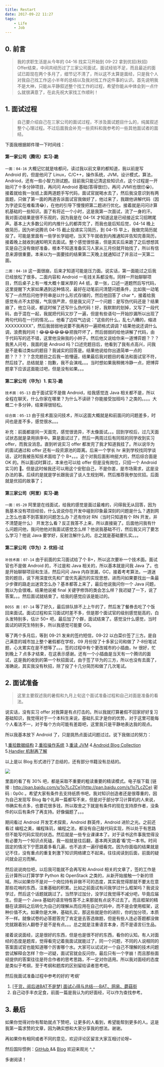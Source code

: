```yaml
---
title: Restart
date: 2017-09-22 11:27
tags:
	- Life
	- Job
---
```


## 0. 前言
> 我的求职生活是从今年的 04-16 找实习开始到 09-22 拿到优招(秋招) Offer结束，中间共经历过了三家公司面试，面试经验不足，而且最近的面试已距现在两个多月了，细节记不清了，所以这不太算是面经，只是我个人对我自己找工作这小半年的总结以及我对找工作这件事的认识。首先说明我不是大神，只能从平静叙述整个找工作的过程，希望你能从中体会到一点什么就很满意了，在此先祝大家找工作顺利！

<!-- more -->

## 1. 面试过程
> 自己要介绍自己在三家公司的面试过程，不涉及面试题目什么的，纯属叙述整个心理过程。不过后面我会补充一些资料和我参考的一些其他面试者的面经。

下面我根据邮件理一下时间线：

#### 第一家公司（腾讯）实习-跪 
`一面：04-16`
大概记忆就是啥都问，读过我以前文章的都知道，我以前是写 Android 的，但是他问了 Linux，C/C++，操作系统，JVM，设计模式，算法，Andriod，还有一些小智力测试题。目前我只能记清这些知识点，这个过程是一开始问了十多分钟项目，再问问 Android 基础(答得很烂)，再问 JVM(也很烂😭)，接着就给我一张纸上面两道题手写代码，面试官就喝水去了，然后我没意识到有两面题，只做了第一面的两道告诉面试官我做好了，他过来了，我跟他讲解代码（因为字迹实在难看清😂），在他的引导下慢慢把第二题进行优化。接着就是问问计算机基础的一些知识。面了有将近一个小时，这是我第一次面试，流了一身的汗。
我对面试结果是很不乐观的，因为我是在 04-1X 才知道这是已经接近实习招聘尾声。基本上大多数公司的内推什么的都弄完了，而我也是后知后觉，04-14 晚上做简历，因为听说腾讯 04-15 截止投递实习简历，到 04-15 早上，我做完简历就投了。可能是里面有一些学长学姐吧，当天下午就收到内推通知并告知完善简历，接着晚上就收到通知明天去面试。整个感觉很惊喜，但是其实后来跪了之后想想其实是自己没有做好准备，根本不知道准备实习人家从三月份就开始找了，所以有信息来源很重要。本来以为一面要挂的结果第二天晚上就通知过了并且过一天第二面。

`二面：04-18`
这一面很崩，后来才知道可能是压力面。说实话，第一面能过之后我已经放松了很多。二面内容和 Android 一毛钱关系都没有。同样一开始聊聊项目，然后桌子上有一堆大概十厘米厚的 A4 纸，拿一张，口述一道题然后写代码，这里提醒下大家如果遇到这种情况，最好在动笔前问清楚问题条件，比如我一动笔写了一点然后问他字符串是以什么形式存储的，然后他回答了 char *，接着给我感觉有点不太舒服，气氛很严肃，但是我又问了一个问题：是写伪代码还是？结果崩了，他立马说，都这时候了还写什么伪代码！好，我默默的划掉，又写了一段代码，由于混在一起，我就把代码又抄了一遍，但是有些语句一开始抄漏所以出现了两句代码在一行的情况。。。他看了边叹气边说：“这些的什么，乱七八糟的，缩进XXXXXXXXX”，然后我弱弱地说要不我再抄一遍把格式调调？结果他说还调什么调，浪费我时间！😂😂😂😂😂😂把我吓坏了，然后弱弱的给他讲解了代码，由于代码写的还不错，这里他没揪我的小辫子。然后他又说给你来一道博弈题？？？我黑人问号，我面的是 Android 吗？口述完题目后，他看到了我有点高兴，问我是不是看过类似的题目？我诚实的回答是。结果他说给你出道简单一点的题？？？？？念完题目之后我一脸懵逼，结果最后我对题目的看法和面试官不符，然后挂了。总结就是：抱歉，我不会演戏。。。当时想如果我稍微冷静一点，把博弈题拿下应该这面能过吧，但是没有如果。。。

#### 第二家公司（华为）1. 实习-跪
`技术面：05-13`
由于面试官不是做 Android，给我感觉连 Java 相关都不是，所以全程在聊天，什么你家在哪里？为什么不读研？你能接受加班吗？之类的。。。。大概二十多分钟，结束得很轻松。

`综合面：05-13`
由于技术面没问技术，所以这面大概就是和前面问的问题差多，时间也是差不多，感觉很水。。。

补充：前面都是同一天面完，感觉很诡异，不太像面试。。。回到学校后，过几天面试状态就是录用排序中。算是面试过了，然后一两周过后有同班的同学收到实习 offer，而我没消息。直到听说实习 offer 都发完了我才知道我挂了。所以说华为的面试通过和 offer 还有一段资源池的距离。后来一个学长 hr 来到学校找同学谈话，这时我被告知技术面给了个 B+。。。这个对我后面影响挺大的，然后综合面是 OK 的。所以面试时算过，本来也可以给 offer 但是没有岗位，只招一个 Android 实习的 🙂。但是这时候我还可以用这个安慰自己，不是你差，是市场需求，这是没办法的事。后续的是就是学长跟我谈了谈人生规划啊，然后推荐我参加优招。后面就是优招的故事了；

#### 第三家公司（阿里）实习-跪
`一面：05-20`
阿里是在线面试，给我的感觉是面过最难的，问得我无从回答，因为我基本没有项目经验，什么说说你在开发中碰到印象最深刻的问题是什么？遇到网上怎么也查不到答案的问题怎么办？还有你对 RN（当时只知道有个 RN 开发，并不清楚是什么） 开发怎么看？反正我答不上来，所以直接毙了。后面他问我有什么问题问他，我问他他对我面试感觉怎么样？他说我基础不行，然后我又问了要怎么学习？他说 Java 要学好，反射注解什么的。总之就是基础要扎实。。。

#### 第二家公司（华为）2. 优招-过
`补技术面：07-14`
由于前面的实习面试给了个 B+，所以这次要补一个技术面。面试官也不是做 Android 的，不过是和 Java 相关的，所以基本就是问我 Java 了。也是开始聊聊项目和生活，然后问问 Java 内存泄漏，GC，接着考考算法，一道迷宫的题目，说下用深度优先和广度优先遍历的实现思想，进而问如果要找出一条最少步骤的路走出迷宫怎么办？基本都答上来了，最后他说我问你一个 Java 问题，我以为会很难。结果他说被 final 关键字修饰的类会怎么样？我迟疑了一下，说了答案。。。然后面试就结束了。给我的感觉应该是能过的。


`BOSS 面：07-14`
等了好久，最后排队排不上上午的了，然后发了餐券去吃了个饭回来面试。面试过程和实习面试时差不多，但是那个面试官的级别感觉挺高的，白头发特别多，估计 50+ 吧，最后加了个群，面试结束了。感觉没什么感觉，当时面试的研究生特别多，所以我感觉可能要 GG。

等了两个多月后，等到 09-21 发来的签约短信，09-22 以白菜价签了三方。是自己满意的城市加上整个暑假都在学校，09 月份投了十多家公司和做了 7-8份笔试题，心太累实在是不想等了。。。签的过程中有个更改城市的小插曲，hr 很好，忙到晚上 7 点多才结束，在这表示感谢。还有一个小插曲是当天有一个腾讯的面试，这是我的收到的第一个秋招面试，由于签了华为的三方，所以也没有去面了，准确说，其实我没有秋招，除了投了十几分简历和做了几次笔试。

## 2. 面试准备
> 这里主要叙述我的暑假和九月上旬这个面试准备过程和自己对面是准备的看法。

说实话，没有实习 offer 对我算是有点打击的。所以我就打算暑假不回家好好复习基础知识，我觉得对于一个本科生来说，基础扎实才是你的优势，对于这里可能每个人看法不一，对于每个方向可能有差距吧，这里我只是平静地表达我的观点。

所以我基本放下 Android 了，只是挑热点面试问题过过。说下我做过的努力：

1.[重拾数据结构](https://juejin.im/post/598454dcf265da3e26095dca)
2.[重拾操作系统](https://juejin.im/post/59a7b8c9f265da24777a07da)
3.[重读 JVM](https://juejin.im/post/59ad4cd56fb9a02477075780)
4.[Android Blog Collection](http://fitzeng.org/2017/07/08/AndroidBlogCollection/)
5.[Handler 机制再了解](http://fitzeng.org/2017/09/11/handler/)

以上是以 Blog 形式进行了总结的，还有部分书籍没有总结的。

![](books.png)

里面的看了有 30% 吧，都是采取不重要的粗读重要的精读模式。电子版下载 [链接 : http://pan.baidu.com/s/1o7LcZCe](http://pan.baidu.com/s/1o7LcZCe) 密码 : 0p0c 。希望大家有条件去支持纸质书吧，我对知识创造者还是很尊重的，因为自己发现写 Blog 每个礼拜一篇都写不来，但是对于部分学习计算机的人来说，书确实有点多，也要花很多钱，所以取舍之下就是有条件的现在支持原作者，没条件的以后有条件了再支持。好像偏题了。。。

期间看过 Android 开发艺术探索，Android 群英传，Android 进阶之光。之前还看过 编程之美，编程珠玑，编程之法，都没有自己敲代码实现，所以处于有思路但不能写代码实现的状态。然后就是一些专业课课本了。对于读书这件事我觉得没有必要为一个知识点死磕，我一般就是往后翻，基本两天跳着‘看’完一本书。时间固定的情况下宁愿跳着多看几遍，也不追求一遍仔细看完。因为你面临的结果就是记不住，没有重点的重复刺激下知识网络建立不起来。往往阅读到后面，前面的疑问就会迎刃而解。

然后说说岗位吧，以后我可能就不会再写和 Android 相关的文章了，签的工作是云计算所以打算学学 Python 和 OpenStack 之类的，从新开始接触一个新的领域。所以如果你不是对一个岗位持有非做不可的态度，其实我觉得那就不要太在意那些花哨的东西，注重基础的积累。比如之前面试有问我学过什么框架吗？我说没学过，然后这个话题就跳过了。当然学过加分，没学过我觉得不减分吧，毕竟应届生。但是一个 Java 基础的语言特性答不上来那就有点说不过去了。而且框架的精髓在读源码之后转化为自己的理解从而应用在自己代码中，而不是会使用框架，这种价值不大。如果你是大神，基础扎实，那这些就是你的进阶，你的加分项，本质不一样。就像试卷的必答题答完了肯定是去答选做题，但是有些人连必答题都没做完就跟着别人翻卷子是不是有点。。。总之就是注重语言本身，而不是语言衍生品。

接着说说面经，这是很好的东西，但是也是很不好的东西，看你的认知。有人对面经的态度是题库，觉得看完记着我面试就能过了，同一个问题，不同的人说相同的答案面试官也能知道哪个厉害哪个水。大家可以试试对一个自己不理解的技术问题尝试解释会怎样？你一迟疑，面试官就会反问你，最后只有一个字崩！而且那些面经提供的答案往往是符合作者的思考思路，不一定对你适用。所以我对面经的态度是类似于考纲，至于考纲和题库的区别留给读者思考吧。

然后我面试准备过程中参考的好的‘考纲’
1. [[干货，阅后进BAT不是梦] 面试心得与总结---BAT、网易、蘑菇街](http://www.jianshu.com/p/f661953ba032)
2. 自己动手丰衣足食，前面一篇是我认为的好面经，可以作为查找参考。

## 3. 最后

如果你觉得对你有帮助就点下赞吧，让更多的人看到，希望能帮到更多的人。这是我第一篇求赞的文章，因为确实想和大家分享我的想法。谢谢。

再如果你有相同或者不同的意见，欢迎评论区留言大家互相讨论呀~

然后国际惯例：[GitHub ](http://fitzeng.org/) && [ Blog](https://github.com/mk43) 欢迎来观光 ^_^

多谢阅读！